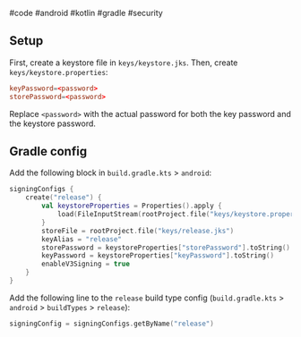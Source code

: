 #code #android #kotlin #gradle #security 

## Setup
First, create a keystore file in `keys/keystore.jks`. Then, create `keys/keystore.properties`:

```toml
keyPassword=<password>
storePassword=<password>
```

Replace `<password>` with the actual password for both the key password and the keystore password.
## Gradle config
Add the following block in `build.gradle.kts` > `android`:

```kotlin
signingConfigs {  
    create("release") {  
        val keystoreProperties = Properties().apply {  
            load(FileInputStream(rootProject.file("keys/keystore.properties")))  
        }  
        storeFile = rootProject.file("keys/release.jks")  
        keyAlias = "release"  
        storePassword = keystoreProperties["storePassword"].toString()  
        keyPassword = keystoreProperties["keyPassword"].toString()  
        enableV3Signing = true  
    }  
}
```

Add the following line to the `release` build type config (`build.gradle.kts` > `android` > `buildTypes` > `release`):

```kotlin
signingConfig = signingConfigs.getByName("release")
```